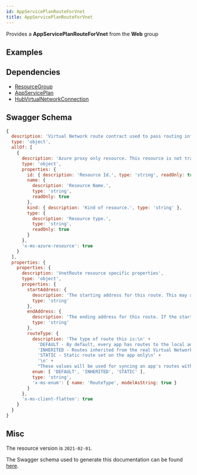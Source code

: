 ```yaml
---
id: AppServicePlanRouteForVnet
title: AppServicePlanRouteForVnet
---
```

Provides a **AppServicePlanRouteForVnet** from the **Web** group
## Examples
## Dependencies
- [ResourceGroup](../Resources/ResourceGroup.md)
- [AppServicePlan](../Web/AppServicePlan.md)
- [HubVirtualNetworkConnection](../Network/HubVirtualNetworkConnection.md)
## Swagger Schema
```js
{
  description: 'Virtual Network route contract used to pass routing information for a Virtual Network.',
  type: 'object',
  allOf: [
    {
      description: 'Azure proxy only resource. This resource is not tracked by Azure Resource Manager.',
      type: 'object',
      properties: {
        id: { description: 'Resource Id.', type: 'string', readOnly: true },
        name: {
          description: 'Resource Name.',
          type: 'string',
          readOnly: true
        },
        kind: { description: 'Kind of resource.', type: 'string' },
        type: {
          description: 'Resource type.',
          type: 'string',
          readOnly: true
        }
      },
      'x-ms-azure-resource': true
    }
  ],
  properties: {
    properties: {
      description: 'VnetRoute resource specific properties',
      type: 'object',
      properties: {
        startAddress: {
          description: 'The starting address for this route. This may also include a CIDR notation, in which case the end address must not be specified.',
          type: 'string'
        },
        endAddress: {
          description: 'The ending address for this route. If the start address is specified in CIDR notation, this must be omitted.',
          type: 'string'
        },
        routeType: {
          description: 'The type of route this is:\n' +
            'DEFAULT - By default, every app has routes to the local address ranges specified by RFC1918\n' +
            'INHERITED - Routes inherited from the real Virtual Network routes\n' +
            'STATIC - Static route set on the app only\n' +
            '\n' +
            "These values will be used for syncing an app's routes with those from a Virtual Network.",
          enum: [ 'DEFAULT', 'INHERITED', 'STATIC' ],
          type: 'string',
          'x-ms-enum': { name: 'RouteType', modelAsString: true }
        }
      },
      'x-ms-client-flatten': true
    }
  }
}
```
## Misc
The resource version is `2021-02-01`.

The Swagger schema used to generate this documentation can be found [here](https://github.com/Azure/azure-rest-api-specs/tree/main/specification/web/resource-manager/Microsoft.Web/stable/2021-02-01/AppServicePlans.json).
